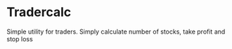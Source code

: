 # Tradercalc

Simple utility for traders.
Simply calculate number of stocks, take profit and stop loss
